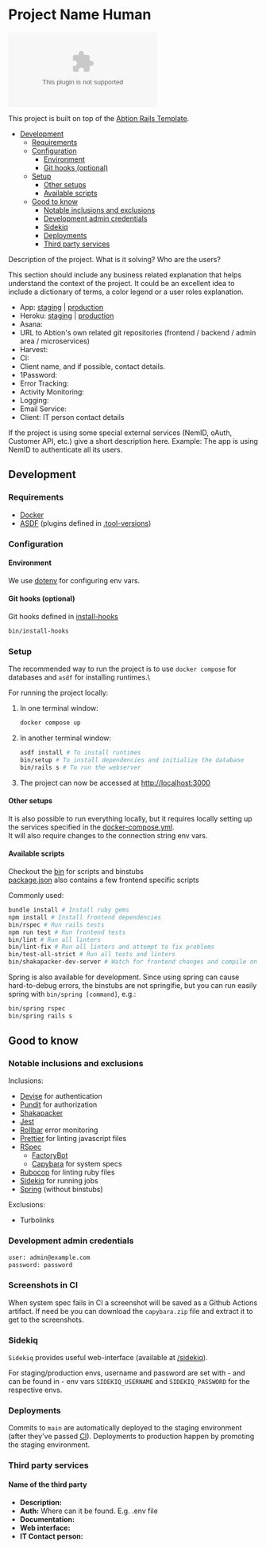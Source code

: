 # Project Name Human

![Observatory](https://img.shields.io/mozilla-observatory/grade-score/abtion-rails-template.herokuapp.com)

This project is built on top of the [Abtion Rails Template](https://github.com/abtion/rails-template).

- [Development](#development)
  - [Requirements](#requirements)
  - [Configuration](#configuration)
    - [Environment](#environment)
    - [Git hooks (optional)](#git-hooks-optional)
  - [Setup](#setup)
    - [Other setups](#other-setups)
    - [Available scripts](#available-scripts)
  - [Good to know](#good-to-know)
    - [Notable inclusions and exclusions](#notable-inclusions-and-exclusions)
    - [Development admin credentials](#development-admin-credentials)
    - [Sidekiq](#sidekiq)
    - [Deployments](#deployments)
    - [Third party services](#third-party-services)

Description of the project. What is it solving? Who are the users?

This section should include any business related explanation that helps understand the context of the project. It could be an excellent idea to include a dictionary of terms, a color legend or a user roles explanation.

- App: [staging](https://<project-name-param>-staging.herokuapp.com/) | [production](https://<project-name-param>-production.herokuapp.com/)
- Heroku: [staging](https://dashboard.heroku.com/apps/<project-name-param>-staging) | [production](https://dashboard.heroku.com/apps/<project-name-param>-production)
- Asana:
- URL to Abtion's own related git repositories (frontend / backend / admin area / microservices)
- Harvest:
- CI:
- Client name, and if possible, contact details.
- 1Password:
- Error Tracking:
- Activity Monitoring:
- Logging:
- Email Service:
- Client: IT person contact details

If the project is using some special external services (NemID, oAuth, Customer API, etc.) give a short description here.
Example: The app is using NemID to authenticate all its users.

## Development

### Requirements

- [Docker](https://www.docker.com/get-started/)
- [ASDF](https://asdf-vm.com/guide/getting-started.html) (plugins defined in [.tool-versions](./.tool-versions))

### Configuration

#### Environment

We use [dotenv](https://github.com/bkeepers/dotenv#customizing-rails) for configuring env vars.

#### Git hooks (optional)

Git hooks defined in [install-hooks](./bin/install-hooks)

```sh
bin/install-hooks
```

### Setup

The recommended way to run the project is to use `docker compose` for databases and `asdf` for installing runtimes.\

For running the project locally:

1. In one terminal window:

    ```sh
    docker compose up
    ```

2. In another terminal window:

    ```sh
    asdf install # To install runtimes
    bin/setup # To install dependencies and initialize the database
    bin/rails s # To run the webserver
    ```

3. The project can now be accessed at <http://localhost:3000>

#### Other setups

It is also possible to run everything locally, but it requires locally setting up the services specified in the [docker-compose.yml](docker-compose.yml).\
It will also require changes to the connection string env vars.

#### Available scripts

Checkout the [bin](./bin/) for scripts and binstubs \
[package.json](./package.json) also contains a few frontend specific scripts

Commonly used:

```sh
bundle install # Install ruby gems
npm install # Install frontend dependencies
bin/rspec # Run rails tests
npm run test # Run frontend tests
bin/lint # Run all linters
bin/lint-fix # Run all linters and attempt to fix problems
bin/test-all-strict # Run all tests and linters
bin/shakapacker-dev-server # Watch for frontend changes and compile on the go
```

Spring is also available for development. Since using spring can cause hard-to-debug errors, the binstubs are not springifie, but you can run easily spring with `bin/spring [command]`, e.g.:

```sh
bin/spring rspec
bin/spring rails s
```

## Good to know

### Notable inclusions and exclusions

Inclusions:

- [Devise](https://github.com/heartcombo/devise) for authentication
- [Pundit](https://github.com/varvet/pundit) for authorization
- [Shakapacker](https://github.com/shakacode/shakapacker)
- [Jest](https://jestjs.io/)
- [Rollbar](https://rollbar.com) error monitoring
- [Prettier](https://prettier.io/) for linting javascript files
- [RSpec](https://rspec.info/)
  - [FactoryBot](https://github.com/thoughtbot/factory_bot)
  - [Capybara](https://github.com/teamcapybara/capybara) for system specs
- [Rubocop](https://github.com/rubocop/rubocop) for linting ruby files
- [Sidekiq](https://github.com/sidekiq/sidekiq) for running jobs
- [Spring](https://github.com/rails/spring) (without binstubs)

Exclusions:

- Turbolinks

### Development admin credentials

```txt
user: admin@example.com
password: password
```

### Screenshots in CI

When system spec fails in CI a screenshot will be saved as a Github Actions artifact. If need be you can download the `capybara.zip` file and extract it to get to the screenshots.

### Sidekiq

`Sidekiq` provides useful web-interface (available at [/sidekiq](http://localhost:3000/sidekiq)).

For staging/production envs, username and password are set with - and can be found in - env vars `SIDEKIQ_USERNAME` and `SIDEKIQ_PASSWORD` for the respective envs.

### Deployments

Commits to `main` are automatically deployed to the staging environment (after they've passed [CI](.github/workflows/ci.yml)).
Deployments to production happen by promoting the staging environment.

### Third party services

#### Name of the third party

- **Description:**
- **Auth:** Where can it be found. E.g. .env file
- **Documentation:**
- **Web interface:**
- **IT Contact person:**
